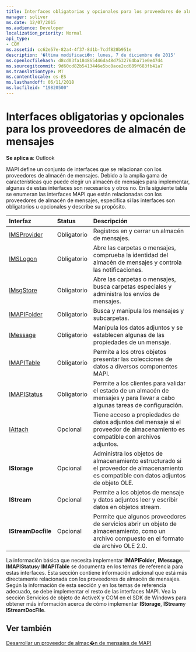 ```yaml
---
title: Interfaces obligatorias y opcionales para los proveedores de almacén de mensajes
manager: soliver
ms.date: 12/07/2015
ms.audience: Developer
localization_priority: Normal
api_type:
- COM
ms.assetid: cc62e57e-82a4-4f37-8d1b-7cdf828b951e
description: '�ltima modificaci�n: lunes, 7 de diciembre de 2015'
ms.openlocfilehash: d8cd03fa184865446da48d7532764ba71e0e47d4
ms.sourcegitcommit: 9d60cd82b5413446e5bc8ace2cd689f683fb41a7
ms.translationtype: MT
ms.contentlocale: es-ES
ms.lasthandoff: 06/11/2018
ms.locfileid: "19820500"
---
```

# <a name="required-and-optional-interfaces-for-message-store-providers"></a>Interfaces obligatorias y opcionales para los proveedores de almacén de mensajes

 
  
**Se aplica a**: Outlook 
  
MAPI define un conjunto de interfaces que se relacionan con los proveedores de almacén de mensajes. Debido a la amplia gama de características que puede elegir un almacén de mensajes para implementar, algunas de estas interfaces son necesarios y otros no. En la siguiente tabla se enumeran las interfaces MAPI que están relacionadas con los proveedores de almacén de mensajes, especifica si las interfaces son obligatorios u opcionales y describe su propósito.
  
|**Interfaz**|**Status**|**Descripción**|
|:-----|:-----|:-----|
|[IMSProvider](imsprovideriunknown.md) <br/> |Obligatorio  <br/> |Registros en y cerrar un almacén de mensajes.  <br/> |
|[IMSLogon](imslogoniunknown.md) <br/> |Obligatorio  <br/> |Abre las carpetas o mensajes, comprueba la identidad del almacén de mensajes y controla las notificaciones.  <br/> |
|[IMsgStore](imsgstoreimapiprop.md) <br/> |Obligatorio  <br/> |Abre las carpetas o mensajes, busca carpetas especiales y administra los envíos de mensajes.  <br/> |
|[IMAPIFolder](imapifolderimapicontainer.md) <br/> |Obligatorio  <br/> |Busca y manipula los mensajes y subcarpetas.  <br/> |
|[IMessage](imessageimapiprop.md) <br/> |Obligatorio  <br/> |Manipula los datos adjuntos y se establecen algunas de las propiedades de un mensaje.  <br/> |
|[IMAPITable](imapitableiunknown.md) <br/> |Obligatorio  <br/> |Permite a los otros objetos presentar las colecciones de datos a diversos componentes MAPI.  <br/> |
|[IMAPIStatus](imapistatusimapiprop.md) <br/> |Obligatorio  <br/> |Permite a los clientes para validar el estado de un almacén de mensajes y para llevar a cabo algunas tareas de configuración.  <br/> |
|[IAttach](iattachimapiprop.md) <br/> |Opcional  <br/> |Tiene acceso a propiedades de datos adjuntos del mensaje si el proveedor de almacenamiento es compatible con archivos adjuntos.  <br/> |
|**IStorage** <br/> |Opcional  <br/> |Administra los objetos de almacenamiento estructurado si el proveedor de almacenamiento es compatible con datos adjuntos de objeto OLE.  <br/> |
|**IStream** <br/> |Opcional  <br/> |Permite a los objetos de mensaje y datos adjuntos leer y escribir datos en objetos stream.  <br/> |
|**IStreamDocfile** <br/> |Opcional  <br/> |Permite que algunos proveedores de servicios abrir un objeto de almacenamiento, como un archivo compuesto en el formato de archivo OLE 2.0.  <br/> |
   
La información básica que necesita implementar **IMAPIFolder**, **IMessage**, **IMAPIStatus**y **IMAPITable** se documenta en los temas de referencia para estas interfaces. Esta sección contiene información adicional que está más directamente relacionada con los proveedores de almacén de mensajes. Según la información de esta sección y en los temas de referencia adecuado, se debe implementar el resto de las interfaces MAPI. Vea la sección Servicios de objeto de ActiveX y COM en el SDK de Windows para obtener más información acerca de cómo implementar **IStorage**, **IStream**y **IStreamDocFile**.
  
## <a name="see-also"></a>Ver también



[Desarrollar un proveedor de almac�n de mensajes de MAPI](developing-a-mapi-message-store-provider.md)

